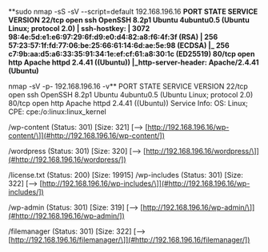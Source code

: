 **sudo nmap \-sS \-sV \-\-script=default 192\.168\.196\.16
**PORT   STATE SERVICE VERSION
22/tcp open  ssh     OpenSSH 8\.2p1 Ubuntu 4ubuntu0\.5 \(Ubuntu Linux; protocol 2\.0\)
| ssh\-hostkey: 
|   3072 98:4e:5d:e1:e6:97:29:6f:d9:e0:d4:82:a8:f6:4f:3f \(RSA\)
|   256 57:23:57:1f:fd:77:06:be:25:66:61:14:6d:ae:5e:98 \(ECDSA\)
|\_  256 c7:9b:aa:d5:a6:33:35:91:34:1e:ef:cf:61:a8:30:1c \(ED25519\)
80/tcp open  http    Apache httpd 2\.4\.41 \(\(Ubuntu\)\)
|\_http\-server\-header: Apache/2\.4\.41 \(Ubuntu\)**

nmap \-sV \-p\- 192\.168\.196\.16 \-v**
PORT   STATE SERVICE VERSION
22/tcp open  ssh     OpenSSH 8\.2p1 Ubuntu 4ubuntu0\.5 \(Ubuntu Linux; protocol 2\.0\)
80/tcp open  http    Apache httpd 2\.4\.41 \(\(Ubuntu\)\)
Service Info: OS: Linux; CPE: cpe:/o:linux:linux\_kernel

/wp\-content           \(Status: 301\) \[Size: 321\] \[\-\-\> [http://192.168.196.16/wp-content/\]](#http://192.168.196.16/wp-content/])

/wordpress            \(Status: 301\) \[Size: 320\] \[\-\-\> [http://192.168.196.16/wordpress/\]](#http://192.168.196.16/wordpress/])

/license\.txt          \(Status: 200\) \[Size: 19915\]
/wp\-includes          \(Status: 301\) \[Size: 322\] \[\-\-\> [http://192.168.196.16/wp-includes/\]](#http://192.168.196.16/wp-includes/])

/wp\-admin             \(Status: 301\) \[Size: 319\] \[\-\-\> [http://192.168.196.16/wp-admin/\]](#http://192.168.196.16/wp-admin/])

/filemanager          \(Status: 301\) \[Size: 322\] \[\-\-\> [http://192.168.196.16/filemanager/\]](#http://192.168.196.16/filemanager/])
